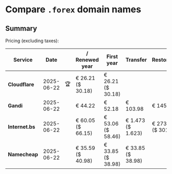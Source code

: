 # Compare `.forex` domain names

## Summary

Pricing (excluding taxes):

| Service | Date |  | / Renewed year | First year | Transfer | Restoration |
|--|--|--|--|--|--|--|
| **Cloudflare** | 2025-06-22 | 🏆 | € 26.21<br>($ 30.18) | € 26.21<br>($ 30.18) |  |  |
| **Gandi** | 2025-06-22 |  | € 44.22 | € 52.18 | € 103.98 | € 145.26 |
| **Internet.bs** | 2025-06-22 |  | € 60.05<br>($ 66.15) | € 53.06<br>($ 58.46) | € 1.473<br>($ 1.623) | € 273.55<br>($ 301.39) |
| **Namecheap** | 2025-06-22 |  | € 35.59<br>($ 40.98) | € 33.85<br>($ 38.98) | € 33.85<br>($ 38.98) |  |
